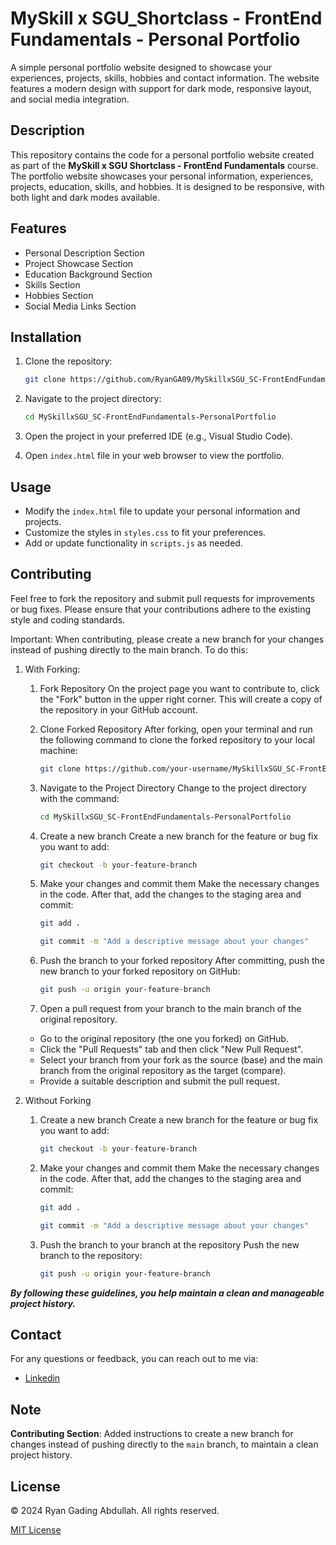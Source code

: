 # MySkill x SGU_Shortclass - FrontEnd Fundamentals - Personal Portfolio

A simple personal portfolio website designed to showcase your experiences, projects, skills, hobbies and contact information. The website features a modern design with support for dark mode, responsive layout, and social media integration.

## Description

This repository contains the code for a personal portfolio website created as part of the **MySkill x SGU Shortclass - FrontEnd Fundamentals** course. The portfolio website showcases your personal information, experiences, projects, education, skills, and hobbies. It is designed to be responsive, with both light and dark modes available.

## Features

- Personal Description Section
- Project Showcase Section
- Education Background Section
- Skills Section
- Hobbies Section
- Social Media Links Section

## Installation

1. Clone the repository:

   ```bash
   git clone https://github.com/RyanGA09/MySkillxSGU_SC-FrontEndFundamentals-PersonalPortfolio.git
   ```

2. Navigate to the project directory:

   ```bash
   cd MySkillxSGU_SC-FrontEndFundamentals-PersonalPortfolio
   ```

3. Open the project in your preferred IDE (e.g., Visual Studio Code).

4. Open `index.html` file in your web browser to view the portfolio.

## Usage

- Modify the `index.html` file to update your personal information and projects.
- Customize the styles in `styles.css` to fit your preferences.
- Add or update functionality in `scripts.js` as needed.

## Contributing

Feel free to fork the repository and submit pull requests for improvements or bug fixes. Please ensure that your contributions adhere to the existing style and coding standards.

Important: When contributing, please create a new branch for your changes instead of pushing directly to the main branch. To do this:

1. With Forking:

   1. Fork Repository
      On the project page you want to contribute to, click the "Fork" button in the upper right corner. This will create a copy of the repository in your GitHub account.
   2. Clone Forked Repository
      After forking, open your terminal and run the following command to clone the forked repository to your local machine:

      ```bash
      git clone https://github.com/your-username/MySkillxSGU_SC-FrontEndFundamentals-PersonalPortfolio.git
      ```

   3. Navigate to the Project Directory
      Change to the project directory with the command:

      ```bash
      cd MySkillxSGU_SC-FrontEndFundamentals-PersonalPortfolio
      ```

   4. Create a new branch
      Create a new branch for the feature or bug fix you want to add:

      ```bash
      git checkout -b your-feature-branch
      ```

   5. Make your changes and commit them
      Make the necessary changes in the code. After that, add the changes to the staging area and commit:

      ```bash
      git add .
      ```

      ```bash
      git commit -m "Add a descriptive message about your changes"
      ```

   6. Push the branch to your forked repository
      After committing, push the new branch to your forked repository on GitHub:

      ```bash
      git push -u origin your-feature-branch
      ```

   7. Open a pull request from your branch to the main branch of the original repository.

   - Go to the original repository (the one you forked) on GitHub.
   - Click the "Pull Requests" tab and then click "New Pull Request".
   - Select your branch from your fork as the source (base) and the main branch from the original repository as the target (compare).
   - Provide a suitable description and submit the pull request.

2. Without Forking

   1. Create a new branch
      Create a new branch for the feature or bug fix you want to add:

      ```bash
      git checkout -b your-feature-branch
      ```

   2. Make your changes and commit them
      Make the necessary changes in the code. After that, add the changes to the staging area and commit:

      ```bash
      git add .
      ```

      ```bash
      git commit -m "Add a descriptive message about your changes"
      ```

   3. Push the branch to your branch at the repository
      Push the new branch to the repository:

      ```bash
      git push -u origin your-feature-branch
      ```

**_By following these guidelines, you help maintain a clean and manageable project history._**

## Contact

For any questions or feedback, you can reach out to me via:

- [Linkedin](https://www.linkedin.com/in/ryan-gading-abdullah/)

## Note

**Contributing Section**: Added instructions to create a new branch for changes instead of pushing directly to the `main` branch, to maintain a clean project history.

## License

&copy; 2024 Ryan Gading Abdullah. All rights reserved.

[MIT License](LICENSE)
